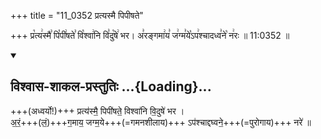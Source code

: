 +++
title = "11_0352 प्रत्यस्मै पिपीषते"

+++
प्र꣡त्य꣢स्मै꣣ पि꣡पी꣢षते꣣ वि꣡श्वा꣢नि वि꣣दु꣡षे꣢ भर। अ꣣रङ्गमा꣢य꣣ ज꣢ग्म꣣ये꣡ऽप꣢श्चादध्व꣣ने꣡ न꣢रः ॥ 11:0352 ॥

<div class="js_include" newlevelforh1="2" title="विश्वास-शाकल-प्रस्तुतिः" unfilled url="/vedAH_Rk/shAkalam/saMhitA/vishvAsa-prastutiH/06/042/01_pratyasmai_pipIShate.md">
<details open><summary><h2>विश्वास-शाकल-प्रस्तुतिः ...{Loading}...</h2></summary>


+++(अध्वर्यो!)+++ प्रत्य॑स्मै॒ पिपी॑षते॒ विश्वा॑नि वि॒दुषे॑ भर ।  
अ॒रं॒+++(लं॒)+++ग॒माय॒ जग्म॒ये+++(=गमनशीलाय)+++  ऽप॑श्चाद्दघ्वने॒+++(=पुरोगाय)+++ नरे॑ ॥  

</details>
</div>